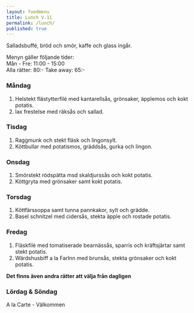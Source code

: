 ```yaml
---
layout: foodmenu
title: Lunch V.11
permalink: /lunch/
published: true
---
```

Salladsbuffé, bröd och smör, kaffe och glass ingår.

Menyn gäller följande tider:  
Mån - Fre: 11:00 - 15:00  
Alla rätter: 80:- Take away: 65:- 

### Måndag

1. Helstekt flästytterfilé med kantarellsås, grönsaker, äpplemos och kokt potatis.
2. lax frestelse med räksås och sallad.

### Tisdag

1. Raggmunk och stekt fläsk och lingonsylt.
2. Köttbullar med potatismos, gräddsås, gurka och lingon.

### Onsdag

1. Smörstekt rödspätta msd skaldjurssås och kokt potatis.
2. Köttgryta med grönsaker samt kokt potatis.

### Torsdag

 1. Köttfärssoppa samt tunna pannkakor, sylt och grädde.
 2. Basel schnitzel med cidersås, stekta äpple och rostade potatis.

### Fredag

1. Fläskfilé med tomatiserade bearnässås, sparris och kräftsjärtar samt stekt potatis.
2. Wärdshusbiff a la FarInn med brunsås, stekta grönsaker och kokt potatis.

  **Det finns även andra rätter att välja från dagligen**

### Lördag & Söndag
A la Carte - Välkommen
